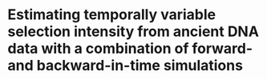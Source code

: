 # Estimating temporally variable selection intensity from ancient DNA data with a combination of forward- and backward-in-time simulations
